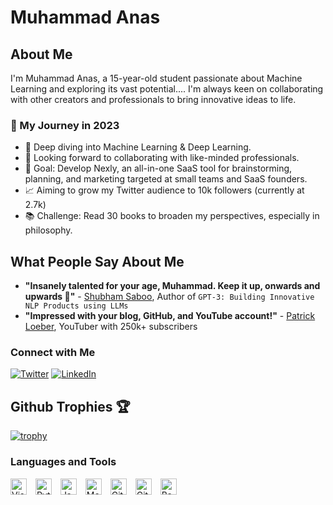 # Muhammad Anas

## About Me
I'm Muhammad Anas, a 15-year-old student passionate about Machine Learning and exploring its vast potential.... I'm always keen on collaborating with other creators and professionals to bring innovative ideas to life.
### 🌟 My Journey in 2023
- 🌱 Deep diving into Machine Learning & Deep Learning.
- 🤝 Looking forward to collaborating with like-minded professionals.
- 🚀 Goal: Develop Nexly, an all-in-one SaaS tool for brainstorming, planning, and marketing targeted at small teams and SaaS founders.
- 📈 Aiming to grow my Twitter audience to 10k followers (currently at 2.7k)
- 📚 Challenge: Read 30 books to broaden my perspectives, especially in philosophy.

## What People Say About Me
* **"Insanely talented for your age, Muhammad. Keep it up, onwards and upwards 🚀"** - [Shubham Saboo](https://twitter.com/Saboo_Shubham_/status/1571165600428466179), Author of `GPT-3: Building Innovative NLP Products using LLMs`
* **"Impressed with your blog, GitHub, and YouTube account!"** - [Patrick Loeber](https://twitter.com/python_engineer), YouTuber with 250k+ subscribers

### Connect with Me    

[![Twitter](https://img.icons8.com/color/48/000000/twitter--v1.png)](https://twitter.com/MuhammadAnas707)
[![LinkedIn](https://img.icons8.com/color/48/000000/linkedin.png)](https://www.linkedin.com/in/muhammadanas0716)


## Github Trophies 🏆

[![trophy](https://github-profile-trophy.vercel.app/?username=muhammadanas0716&margin-w=15&margin-h=15&theme=gruvbox)](https://github.com/ryo-ma/github-profile-trophy)

### Languages and Tools

<img alt="Visual Studio Code" width="26px" src="https://cdn.jsdelivr.net/gh/devicons/devicon/icons/vscode/vscode-original.svg" style="padding-right:10px;" />
<img alt="Python" width="26px" src="https://cdn.jsdelivr.net/gh/devicons/devicon/icons/python/python-original.svg" style="padding-right:10px;" />
<img alt="JavaScript" width="26px" src="https://cdn.jsdelivr.net/gh/devicons/devicon/icons/javascript/javascript-original.svg" style="padding-right:10px;" />
<img alt="MongoDB" width="26px" src="https://cdn.jsdelivr.net/gh/devicons/devicon/icons/mongodb/mongodb-original.svg" style="padding-right:10px;" />
<img alt="Git" width="26px" src="https://cdn.jsdelivr.net/gh/devicons/devicon/icons/git/git-original.svg" style="padding-right:10px;" />
<img alt="GitHub" width="26px" src="https://user-images.githubusercontent.com/3369400/139447912-e0f43f33-6d9f-45f8-be46-2df5bbc91289.png" style="padding-right:10px;" />
<img alt="Bash" width="26px" src="https://cdn.jsdelivr.net/gh/devicons/devicon/icons/bash/bash-original.svg" />
